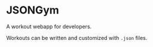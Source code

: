 # JSONGym

A workout webapp for developers.

Workouts can be written and customized with `.json` files.
